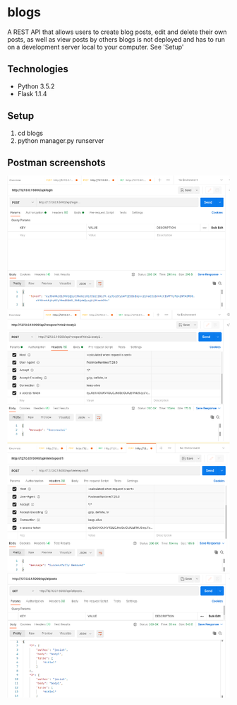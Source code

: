 # blogs
A REST API that allows users to create blog posts, edit and delete their own posts, as well as view posts by others
blogs is not deployed and has to run on a development server local to your computer. See 'Setup'

## Technologies
* Python 3.5.2
* Flask 1.1.4

## Setup
1. cd blogs
2. python manager.py runserver

## Postman screenshots
![alt text](/images/loginendpoint.png)
![alt text](/images/newpost_endpoint.png)
![alt text](/images/deletepost_endpoint.png)
![alt text](/images/allposts2.png)
